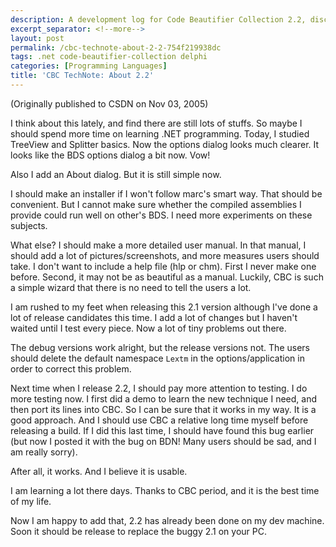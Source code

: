 ```yaml
---
description: A development log for Code Beautifier Collection 2.2, discussing UI improvements to match the BDS options dialog style, plans for installer creation, testing strategies, and lessons learned from previous release issues to improve quality assurance.
excerpt_separator: <!--more-->
layout: post
permalink: /cbc-technote-about-2-2-754f219938dc
tags: .net code-beautifier-collection delphi
categories: [Programming Languages]
title: 'CBC TechNote: About 2.2'
---
```

(Originally published to CSDN on Nov 03, 2005)

I think about this lately, and find there are still lots of stuffs. So maybe I should spend more time on learning .NET programming. Today, I studied TreeView and Splitter basics. Now the options dialog looks much clearer. It looks like the BDS options dialog a bit now. Vow!
<!--more-->

Also I add an About dialog. But it is still simple now.

I should make an installer if I won't follow marc's smart way. That should be convenient. But I cannot make sure whether the compiled assemblies I provide could run well on other's BDS. I need more experiments on these subjects.

What else? I should make a more detailed user manual. In that manual, I should add a lot of pictures/screenshots, and more measures users should take. I don't want to include a help file (hlp or chm). First I never make one before. Second, it may not be as beautiful as a manual. Luckily, CBC is such a simple wizard that there is no need to tell the users a lot.

I am rushed to my feet when releasing this 2.1 version although I've done a lot of release candidates this time. I add a lot of changes but I haven't waited until I test every piece. Now a lot of tiny problems out there.

The debug versions work alright, but the release versions not. The users should delete the default namespace `Lextm` in the options/application in order to correct this problem.

Next time when I release 2.2, I should pay more attention to testing. I do more testing now. I first did a demo to learn the new technique I need, and then port its lines into CBC. So I can be sure that it works in my way. It is a good approach. And I should use CBC a relative long time myself before releasing a build. If I did this last time, I should have found this bug earlier (but now I posted it with the bug on BDN! Many users should be sad, and I am really sorry).

After all, it works. And I believe it is usable.

I am learning a lot there days. Thanks to CBC period, and it is the best time of my life.

Now I am happy to add that, 2.2 has already been done on my dev machine. Soon it should be release to replace the buggy 2.1 on your PC.
